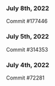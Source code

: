 ### July 8th, 2022

Commit #177446

### July 5th, 2022

Commit #314353


### July 4th, 2022

Commit #72281
